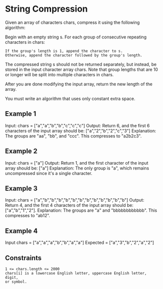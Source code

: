 # String Compression

Given an array of characters chars, compress it using the following
algorithm:

Begin with an empty string s. For each group of consecutive repeating
characters in chars:

    If the group's length is 1, append the character to s.
    Otherwise, append the character followed by the group's length.

The compressed string s should not be returned separately, but instead, be
stored in the input character array chars. Note that group lengths that are
10 or longer will be split into multiple characters in chars.

After you are done modifying the input array, return the new length of the
array.

You must write an algorithm that uses only constant extra space.

## Example 1

Input: chars = ["a","a","b","b","c","c","c"]
Output: Return 6, and the first 6 characters of the input array should be:
["a","2","b","2","c","3"]
Explanation: The groups are "aa", "bb", and "ccc". This compresses to "a2b2c3".

## Example 2

Input: chars = ["a"]
Output: Return 1, and the first character of the input array should be: ["a"]
Explanation: The only group is "a", which remains uncompressed since it's a
single character.

## Example 3

Input: chars = ["a","b","b","b","b","b","b","b","b","b","b","b","b"]
Output: Return 4, and the first 4 characters of the input array should be:
["a","b","1","2"].
Explanation: The groups are "a" and "bbbbbbbbbbbb". This compresses to "ab12".

## Example 4

Input chars = ["a","a","a","b","b","a","a"]
Expected = ["a","3","b","2","a","2"]

## Constraints

    1 <= chars.length <= 2000
    chars[i] is a lowercase English letter, uppercase English letter, digit,
    or symbol.
